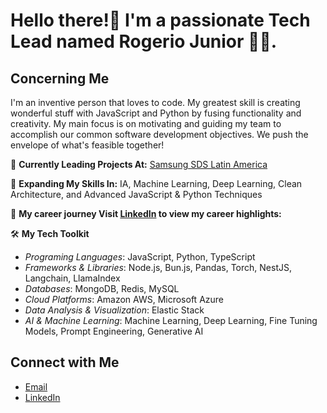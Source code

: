 # Hello there!👋 I'm a passionate Tech Lead named Rogerio Junior 🙋‍♂️. 

## Concerning Me
I'm an inventive person that loves to code. My greatest skill is creating wonderful stuff with JavaScript and Python by fusing functionality and creativity. My main focus is on motivating and guiding my team to accomplish our common software development objectives. We push the envelope of what's feasible together!

🔭 **Currently Leading Projects At:** [Samsung SDS Latin America](https://www.linkedin.com/company/samsungsdsla/)

🌱 **Expanding My Skills In:** IA, Machine Learning, Deep Learning, Clean Architecture, and Advanced JavaScript & Python Techniques

📄 **My career journey Visit [LinkedIn](https://www.linkedin.com/in/rogerioqjunior/) to view my career highlights:** 

🛠️ **My Tech Toolkit**
- *Programing Languages*: JavaScript, Python, TypeScript
- *Frameworks & Libraries*: Node.js, Bun.js, Pandas, Torch, NestJS, Langchain, LlamaIndex
- *Databases*: MongoDB, Redis, MySQL
- *Cloud Platforms*: Amazon AWS, Microsoft Azure
- *Data Analysis & Visualization*: Elastic Stack
- *AI & Machine Learning*: Machine Learning, Deep Learning, Fine Tuning Models, Prompt Engineering, Generative AI

## Connect with Me
- [Email](rogerio.junior20@outlook.com)
- [LinkedIn](https://www.linkedin.com/in/rogerioqjunior/)
